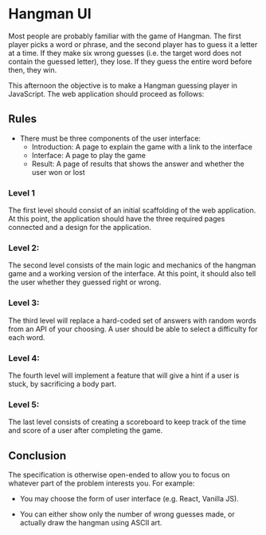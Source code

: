 # Hangman UI

Most people are probably familiar with the game of Hangman. The first player picks a word or phrase, and the second player has to guess it a letter at a time. If they make six wrong guesses (i.e. the target word does not contain the guessed letter), they lose. If they guess the entire word before then, they win.

This afternoon the objective is to make a Hangman guessing player in JavaScript. The web application should proceed as follows:

## Rules
- There must be three components of the user interface:
  - Introduction: A page to explain the game with a link to the interface
  - Interface: A page to play the game
  - Result: A page of results that shows the answer and whether the user won or lost

### Level 1
The first level should consist of an initial scaffolding of the web application. At this point, the application should have the three required pages connected and a design for the application.

### Level 2:
The second level consists of the main logic and mechanics of the hangman game and a working version of the interface. At this point, it should also tell the user whether they guessed right or wrong.

### Level 3:
The third level will replace a hard-coded set of answers with random words from an API of your choosing. A user should be able to select a difficulty for each word.

### Level 4:
The fourth level will implement a feature that will give a hint if a user is stuck, by sacrificing a body part.

### Level 5:
The last level consists of creating a scoreboard to keep track of the time and score of a user after completing the game.

## Conclusion
The specification is otherwise open-ended to allow you to focus on whatever part of the problem interests you. For example:

* You may choose the form of user interface (e.g. React, Vanilla JS).

* You can either show only the number of wrong guesses made, or actually draw the hangman using ASCII art.
